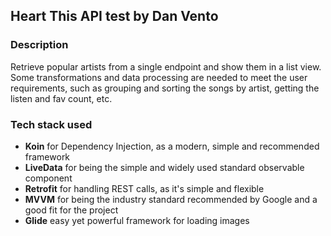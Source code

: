 ## Heart This API test by Dan Vento

### Description
Retrieve popular artists from a single endpoint and show them in a list view.
Some transformations and data processing are needed to meet the user
requirements, such as grouping and sorting the songs by artist, 
getting the listen and fav count, etc.

### Tech stack used
- **Koin** for Dependency Injection, as a modern, simple and recommended framework
- **LiveData** for being the simple and widely used standard observable component
- **Retrofit** for handling REST calls, as it's simple and flexible
- **MVVM** for being the industry standard recommended by Google and a good fit for the project
- **Glide** easy yet powerful framework for loading images 
